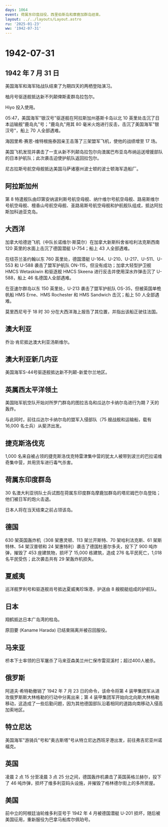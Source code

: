 ```yaml
---
days: 1064
event: 荷属东印度战役，西里伯斯岛和摩鹿加群岛结束。
layout: ../../layouts/Layout.astro
ru: '2025-01-23'
ww: '1942-07-31'
---
```


# 1942-07-31

## 1942 年 7 月 31 日

美国海军和海军陆战队结束了为期四天的两栖登陆演习。

柚月号驱逐舰抵达新不列颠俾斯麦群岛拉包尔。

Hiyo 投入使用。

05:47，美国海军"银汉号"驱逐舰在阿拉斯加州基斯卡岛以北 10
英里处击沉了日本运输舰"鹿岛丸"号；"鹿岛丸"用其 80
毫米火炮进行反击，击沉了美国海军"银汉号"，船上 70 人全部遇难。

海因里希·赛恩-维特根施泰因亲王击落了三架盟军飞机，使他的战绩增至 17 场。

美国飞机发现并袭击了一支从新不列颠岛拉包尔向澳属巴布亚岛布纳运送增援部队的日本护航队；此次袭击迫使护航队返回拉包尔。

尼古拉斯号航空母舰抵达美国马萨诸塞州波士顿的波士顿海军造船厂。

## 阿拉斯加州

第 8
特遣舰队由印第安纳波利斯号航空母舰、纳什维尔号航空母舰、路易斯维尔号航空母舰、檀香山号航空母舰、圣路易斯号航空母舰和护航舰队组成，抵达阿拉斯加科迪亚克岛。

## 大西洋

加拿大哈德逊飞机（中队长诺维尔·斯莫尔）在加拿大新斯科舍省哈利法克斯西南
120 英里的水面上击沉了德国潜艇 U-754；船上 43 人全部遇难。

在纽芬兰圣约翰以东 760 英里处，德国潜艇
U-164、U-210、U-217、U-511、U-553 和 U-588 袭击了盟军护航队
ON-115，但没有成功；加拿大轻型护卫舰 HMCS Wetaskiwin 和驱逐舰 HMCS
Skeena 进行反击并使用深水炸弹击沉了 U-588，船上 46 名德国人全部遇难。

在亚速尔群岛以东 150 英里处，U-213 袭击了盟军护航队
OS-35，但被英国单桅帆船 HMS Erne、HMS Rochester 和 HMS Sandwich
击沉；船上 50 人全部遇难。

莫里西尼号于 18 时 30 分在大西洋海上报告了其位置，并指出该船正驶往法国。

## 澳大利亚

乔治·肯尼抵达澳大利亚汤斯维尔。

## 澳大利亚新几内亚

美国海军S-44号驱逐舰抵达新不列颠-新爱尔兰地区。

## 英属西太平洋领土

美国陆军航空队开始对所罗门群岛的图拉吉岛和瓜达尔卡纳尔岛进行为期 7
天的轰炸。

与此同时，前往瓜达尔卡纳尔岛的盟军入侵部队（75 艘战舰和运输船，载有
16,000 名士兵）从斐济出发。

## 捷克斯洛伐克

1,000
名来自被占领的捷克斯洛伐克特雷津集中营的犹太人被带到波兰的巴拉诺维奇集中营，并用货车进行毒气杀害。

## 荷属东印度群岛

30
名澳大利亚鸻队士兵试图在荷属东印度群岛摩鹿加群岛的塔尼姆巴尔岛登陆；他们被日军的炮火击退。

日本人将在当天结束之前占领该岛。

## 德国

630 架英国轰炸机（308 架惠灵顿、113 架兰开斯特、70 架哈利法克斯、61
架斯特林、54 架汉普顿和 24 架惠特利）袭击了德国杜塞尔多夫，投下了 900
吨炸弹，摧毁了 453 座建筑物，损坏了 15,000 栋建筑，造成 276
名平民死亡，1,018 名平民受伤；此次袭击共有 29 架轰炸机损失。

## 夏威夷

巡洋舰罗利号和驱逐舰肖号抵达夏威夷珍珠港，护送由 8 艘舰艇组成的护航队。

## 日本

翔鹤抵达日本广岛湾的柱岛。

原田要 (Kaname Harada) 已结束隔离并被召回服役。

## 马来亚

桥本下士率领的日军屠杀了马来亚森美兰州仁保市雷双溪村；超过400人被杀。

## 俄罗斯

阿道夫·希特勒撤销了 1942 年 7 月 23 日的命令，该命令将第 4
装甲集团军从进攻俄罗斯斯大林格勒的行动中分离出来；第 4
装甲集团军开始向北向斯大林格勒移动，这造成了一些后勤问题，因为其他德国部队沿着相同的道路向南移动入侵高加索地区。

## 特立尼达

美国海军"游骑兵"号和"奥古斯塔"号从特立尼达西班牙港出发，前往弗吉尼亚州诺福克。

## 英国

凌晨 2 点 15 分至凌晨 3 点 25
分之间，德国轰炸机袭击了英国英格兰赫尔，投下了 46
吨炸弹，损坏了维多利亚码头设施，并摧毁了格林德尔街上的多所房屋。

## 美国

前中立的阿根廷油轮维多利亚号于 1942 年 4 月被德国潜艇 U-201
损坏，随后被美国征用，重新服役为巴拿马船库尔佩珀号。